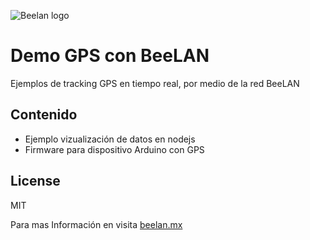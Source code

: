 ![Beelan logo](http://web.beelan.mx/static/media/logo.fa540863.svg)

# Demo GPS con BeeLAN

Ejemplos de tracking GPS en tiempo real, por medio de la red BeeLAN

## Contenido
  - Ejemplo vizualización de datos en nodejs
  - Firmware para dispositivo Arduino con GPS

## License

MIT


Para mas Información en visita [beelan.mx](http://beelan.mx)

